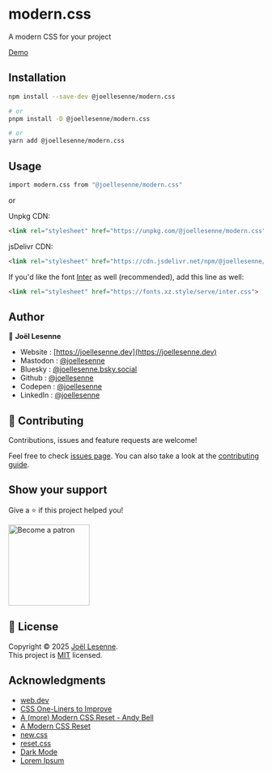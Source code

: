 # modern.css

A modern CSS for your project

[Demo](https://codepen.io/joellesenne/full/NPKEeNq)

## Installation

```sh
npm install --save-dev @joellesenne/modern.css

# or  
pnpm install -D @joellesenne/modern.css

# or
yarn add @joellesenne/modern.css
```

## Usage 

```sh
import modern.css from "@joellesenne/modern.css"
```
or 

Unpkg CDN:

```html
<link rel="stylesheet" href="https://unpkg.com/@joellesenne/modern.css" />
```

jsDelivr CDN:

```html
<link rel="stylesheet" href="https://cdn.jsdelivr.net/npm/@joellesenne/modern.css" />
```

If you'd like the font [Inter](https://rsms.me/inter) as well (recommended), add this line as well:

```html
<link rel="stylesheet" href="https://fonts.xz.style/serve/inter.css">
```

## Author

👤 **Joël Lesenne**

* Website : [https://joellesenne.dev](https://joellesenne.dev)
* Mastodon : [@joellesenne](https://mastodon.social/@joellesenne)
* Bluesky : [@joellesenne.bsky.social](https://bsky.app/profile/joellesenne.bsky.social)
* Github : [@joellesenne](https://github.com/joellesenne)
* Codepen : [@joellesenne](https://codepen.io/joellesenne)
* LinkedIn : [@joellesenne](https://linkedin.com/in/joellesenne)

## 🤝 Contributing

Contributions, issues and feature requests are welcome!

Feel free to check [issues page](https://github.com/joellesenne/modern.css/issues). You can also take a look at the [contributing guide](https://github.com/joellesenne/modern.css/blob/main/CONTRIBUTING.md).

## Show your support

Give a ⭐️ if this project helped you!

<a href="https://www.patreon.com/joellesenne">
  <img alt="Become a patron" src="https://c5.patreon.com/external/logo/become_a_patron_button@2x.png" width="160">
</a>

## 📝 License

Copyright © 2025 [Joël Lesenne](https://github.com/joellesenne). <br />
This project is [MIT](LICENSE) licensed.

## Acknowledgments

- [web.dev](https://web.dev/)
- [CSS One-Liners to Improve](https://dev.to/alvaromontoro/css-one-liners-to-improve-almost-every-project-18m)
- [A (more) Modern CSS Reset - Andy Bell](https://andy-bell.co.uk/a-more-modern-css-reset/)
- [A Modern CSS Reset](https://www.joshwcomeau.com/css/custom-css-reset/#digit-font-smoothing)
- [new.css](https://newcss.net/)
- [reset.css](https://danburzo.ro/snippets/css-reset/)
- [Dark Mode](https://mybrowseraddon.com/dark-mode.html?v=0.5.3&p=0.5.1&type=update)
- [Lorem Ipsum](https://www.lipsum.com/feed/html)
